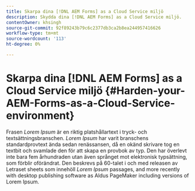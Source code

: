 ```yaml
---
title: Skarpa dina [!DNL AEM Forms] as a Cloud Service miljö
description: Skydda dina [!DNL AEM Forms] as a Cloud Service miljö.
contentOwner: khsingh
source-git-commit: 92f89243b79c6c2377db3ca2b8ea244957416626
workflow-type: tm+mt
source-wordcount: '113'
ht-degree: 0%

---
```



# Skarpa dina [!DNL AEM Forms] as a Cloud Service miljö {#Harden-your-AEM-Forms-as-a-Cloud-Service-environment}

Frasen *Lorem Ipsum* är en riktig platshållartext i tryck- och textsättningsbranschen. *Lorem Ipsum* har varit branschens standardprovtext ända sedan renässansen, då en okänd skrivare tog en textbit och svamlade den för att skapa en provbok av typ. Den har överlevt inte bara fem århundraden utan även språnget mot elektronisk typsättning, som förblir oförändrat. Den beskrevs på 60-talet i och med releasen av Letraset sheets som innehöll *Lorem Ipsum* passages, and more recently with desktop publishing software as Aldus PageMaker including versions of Lorem Ipsum.
